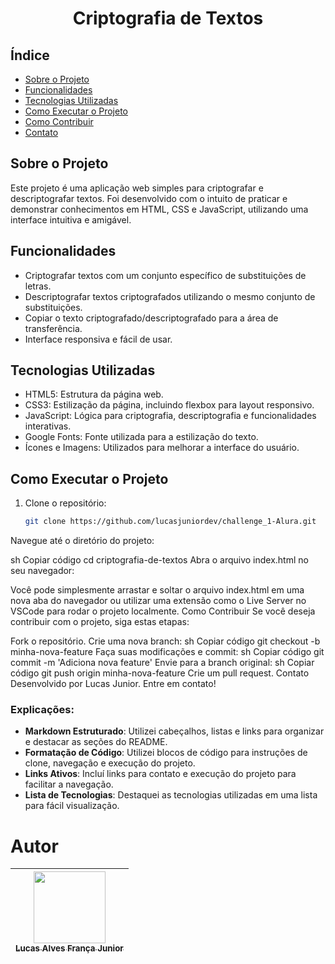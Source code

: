 <h1 align="center"> Criptografia de Textos </h1>

## Índice
- [Sobre o Projeto](#sobre-o-projeto)
- [Funcionalidades](#funcionalidades)
- [Tecnologias Utilizadas](#tecnologias-utilizadas)
- [Como Executar o Projeto](#como-executar-o-projeto)
- [Como Contribuir](#como-contribuir)
- [Contato](#contato)

## Sobre o Projeto
Este projeto é uma aplicação web simples para criptografar e descriptografar textos. Foi desenvolvido com o intuito de praticar e demonstrar conhecimentos em HTML, CSS e JavaScript, utilizando uma interface intuitiva e amigável.

## Funcionalidades
- Criptografar textos com um conjunto específico de substituições de letras.
- Descriptografar textos criptografados utilizando o mesmo conjunto de substituições.
- Copiar o texto criptografado/descriptografado para a área de transferência.
- Interface responsiva e fácil de usar.

## Tecnologias Utilizadas
- HTML5: Estrutura da página web.
- CSS3: Estilização da página, incluindo flexbox para layout responsivo.
- JavaScript: Lógica para criptografia, descriptografia e funcionalidades interativas.
- Google Fonts: Fonte utilizada para a estilização do texto.
- Ícones e Imagens: Utilizados para melhorar a interface do usuário.

## Como Executar o Projeto
1. Clone o repositório:
   ```sh
   git clone https://github.com/lucasjuniordev/challenge_1-Alura.git
Navegue até o diretório do projeto:

sh
Copiar código
cd criptografia-de-textos
Abra o arquivo index.html no seu navegador:

Você pode simplesmente arrastar e soltar o arquivo index.html em uma nova aba do navegador ou utilizar uma extensão como o Live Server no VSCode para rodar o projeto localmente.
Como Contribuir
Se você deseja contribuir com o projeto, siga estas etapas:

Fork o repositório.
Crie uma nova branch:
sh
Copiar código
git checkout -b minha-nova-feature
Faça suas modificações e commit:
sh
Copiar código
git commit -m 'Adiciona nova feature'
Envie para a branch original:
sh
Copiar código
git push origin minha-nova-feature
Crie um pull request.
Contato
Desenvolvido por Lucas Junior. Entre em contato!

### Explicações:
- **Markdown Estruturado**: Utilizei cabeçalhos, listas e links para organizar e destacar as seções do README.
- **Formatação de Código**: Utilizei blocos de código para instruções de clone, navegação e execução do projeto.
- **Links Ativos**: Incluí links para contato e execução do projeto para facilitar a navegação.
- **Lista de Tecnologias**: Destaquei as tecnologias utilizadas em uma lista para fácil visualização.

# Autor

| [<img loading="lazy" src="https://avatars.githubusercontent.com/u/77315059?s=400&v=4" width=115><br><sub>Lucas Alves França Junior</sub>](https://github.com/lucasjuniordev) |
| :---: | 

